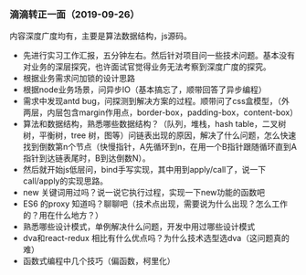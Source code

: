 ### 滴滴转正一面（2019-09-26）
内容深度广度均有，主要是算法数据结构，js源码。
* 先进行实习工作汇报，五分钟左右。然后针对项目问一些技术问题。基本没有对业务的深层探究，也许面试官觉得业务无法考察到深度广度的探究。
* 根据业务需求问加锁的设计思路
* 根据node业务场景，问异步IO（基本搞忘了，顺带回答了异步编程）
* 需求中发现antd bug，问探测到解决方案的过程。顺带问了css盒模型，（外两层，内层包含margin作用点，border-box，padding-box，content-box）
* 算法和数据结构，熟悉哪些数据结构？（队列，堆栈，hash table，二叉树树，平衡树，tree 树，图等）问链表出现的原因，解决了什么问题，怎么快速找到倒数第n个节点（快慢指针，A先循环到n，在用一个B指针跟随循环直到A指针到达链表尾时，B到达倒数N）。
* 然后就开始js低层问，bind手写实现，其中用到apply/call了，说一下call/apply的实现思路。
* new 关键词用过吗？说一说它执行过程，实现一下new功能的函数吧
* ES6 的proxy 知道吗？聊聊吧（技术点出现，需要说为什么出现？怎么工作的？用在什么地方？）
* 熟悉哪些设计模式，单例解决什么问题，开发中用过哪些设计模式
* dva和react-redux 相比有什么优点吗？为什么技术选型选dva（这问题真的难）
* 函数式编程中几个技巧（偏函数，柯里化）

